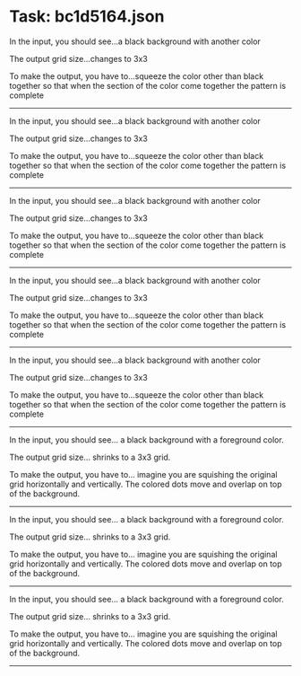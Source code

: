 # Task: bc1d5164.json

In the input, you should see...a black background with another color

The output grid size...changes to 3x3

To make the output, you have to...squeeze the color other than black together so that when the section of the color come together the pattern is complete

---

In the input, you should see...a black background with another color

The output grid size...changes to 3x3

To make the output, you have to...squeeze the color other than black together so that when the section of the color come together the pattern is complete

---

In the input, you should see...a black background with another color

The output grid size...changes to 3x3

To make the output, you have to...squeeze the color other than black together so that when the section of the color come together the pattern is complete

---

In the input, you should see...a black background with another color

The output grid size...changes to 3x3

To make the output, you have to...squeeze the color other than black together so that when the section of the color come together the pattern is complete

---

In the input, you should see...a black background with another color

The output grid size...changes to 3x3

To make the output, you have to...squeeze the color other than black together so that when the section of the color come together the pattern is complete

---

In the input, you should see... a black background with a foreground color.

The output grid size... shrinks to a 3x3 grid.

To make the output, you have to... imagine you are squishing the original grid horizontally and vertically. The colored dots move and overlap on top of the background.

---

In the input, you should see... a black background with a foreground color.

The output grid size... shrinks to a 3x3 grid.

To make the output, you have to... imagine you are squishing the original grid horizontally and vertically. The colored dots move and overlap on top of the background.

---

In the input, you should see... a black background with a foreground color.

The output grid size... shrinks to a 3x3 grid.

To make the output, you have to... imagine you are squishing the original grid horizontally and vertically. The colored dots move and overlap on top of the background.

---

